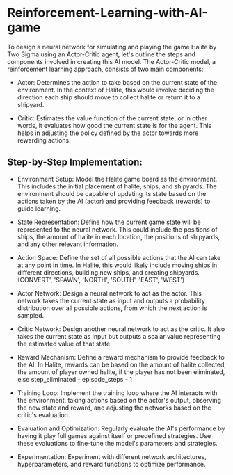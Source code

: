 # Reinforcement-Learning-with-AI-game

To design a neural network for simulating and playing the game Halite by Two Sigma using an Actor-Critic agent, let's outline the steps and components involved in creating this AI model. The Actor-Critic model, a reinforcement learning approach, consists of two main components:

* Actor: Determines the action to take based on the current state of the environment. In the context of Halite, this would involve deciding the direction each ship should move to collect halite or return it to a shipyard.

* Critic: Estimates the value function of the current state, or in other words, it evaluates how good the current state is for the agent. This helps in adjusting the policy defined by the actor towards more rewarding actions.

## Step-by-Step Implementation:
* Environment Setup: Model the Halite game board as the environment. This includes the initial placement of halite, ships, and shipyards. The environment should be capable of updating its state based on the actions taken by the AI (actor) and providing feedback (rewards) to guide learning.

* State Representation: Define how the current game state will be represented to the neural network. This could include the positions of ships, the amount of halite in each location, the positions of shipyards, and any other relevant information.

* Action Space: Define the set of all possible actions that the AI can take at any point in time. In Halite, this would likely include moving ships in different directions, building new ships, and creating shipyards. (CONVERT', 'SPAWN', 'NORTH', 'SOUTH', 'EAST', 'WEST')

* Actor Network: Design a neural network to act as the actor. This network takes the current state as input and outputs a probability distribution over all possible actions, from which the next action is sampled.

* Critic Network: Design another neural network to act as the critic. It also takes the current state as input but outputs a scalar value representing the estimated value of that state.

* Reward Mechanism: Define a reward mechanism to provide feedback to the AI. In Halite, rewards can be based on the amount of halite collected, the amount of player owned halite, if the player has not been eliminated, else step_eliminated - episode_steps - 1

* Training Loop: Implement the training loop where the AI interacts with the environment, taking actions based on the actor's output, observing the new state and reward, and adjusting the networks based on the critic's evaluation.

* Evaluation and Optimization: Regularly evaluate the AI's performance by having it play full games against itself or predefined strategies. Use these evaluations to fine-tune the model's parameters and strategies.

* Experimentation: Experiment with different network architectures, hyperparameters, and reward functions to optimize performance.
